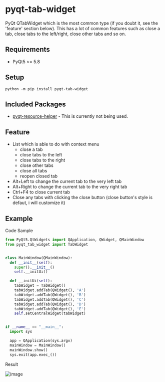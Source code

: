 # pyqt-tab-widget
PyQt QTabWidget which is the most common type (if you doubt it, see the 'feature' section below). This has a lot of common features such as close a tab, close tabs to the left/right, close other tabs and so on.

## Requirements
* PyQt5 >= 5.8

## Setup
`python -m pip install pyqt-tab-widget`

## Included Packages
* <a href="https://github.com/yjg30737/pyqt-resource-helper.git">pyqt-resource-helper</a> - This is currently not being used.

## Feature
* List which is able to do with context menu
  * close a tab
  * close tabs to the left
  * close tabs to the right
  * close other tabs
  * close all tabs
  * reopen closed tab
* Alt+Left to change the current tab to the very left tab
* Alt+Right to change the current tab to the very right tab
* Ctrl+F4 to close current tab
* Close any tabs with clicking the close button (close button's style is defaut, i will customize it)

## Example
Code Sample

```python
from PyQt5.QtWidgets import QApplication, QWidget, QMainWindow
from pyqt_tab_widget import TabWidget


class MainWindow(QMainWindow):
  def __init__(self):
    super().__init__()
    self.__initUi()

  def __initUi(self):
    tabWidget = TabWidget()
    tabWidget.addTab(QWidget(), 'A')
    tabWidget.addTab(QWidget(), 'B')
    tabWidget.addTab(QWidget(), 'C')
    tabWidget.addTab(QWidget(), 'D')
    tabWidget.addTab(QWidget(), 'E')
    self.setCentralWidget(tabWidget)


if __name__ == "__main__":
  import sys

  app = QApplication(sys.argv)
  mainWindow = MainWindow()
  mainWindow.show()
  sys.exit(app.exec_())
```

Result

![image](https://user-images.githubusercontent.com/55078043/153697769-5134c02a-9cb8-4759-ae8a-53caae219659.png)

